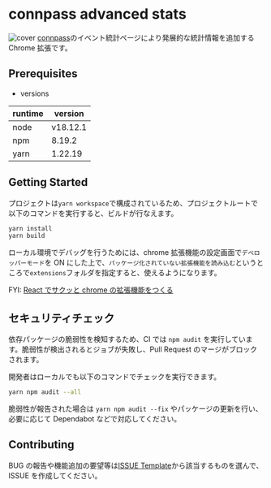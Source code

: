 # connpass advanced stats

![cover](assets/connpass_stats_cover.png)
[connpass](https://connpass.com/)のイベント統計ページにより発展的な統計情報を追加する Chrome 拡張です。

## Prerequisites

- versions

| runtime | version  |
| ------- | -------- |
| node    | v18.12.1 |
| npm     | 8.19.2   |
| yarn    | 1.22.19  |

## Getting Started

プロジェクトは`yarn workspace`で構成されているため、プロジェクトルートで以下のコマンドを実行すると、ビルドが行なえます。

```bash
yarn install
yarn build
```

ローカル環境でデバッグを行うためには、chrome 拡張機能の設定画面で`デベロッパーモード`を ON にした上で、`パッケージ化されていない拡張機能を読み込む`というところで`extensions`フォルダを指定すると、使えるようになります。

FYI: [React でサクッと chrome の拡張機能をつくる](<https://zenn.dev/tokku5552/articles/how-to-make-chrome-extension#%E4%BD%BF%E3%81%84%E6%96%B9(%E3%83%AD%E3%83%BC%E3%82%AB%E3%83%AB%E3%83%93%E3%83%AB%E3%83%89)>)

## セキュリティチェック

依存パッケージの脆弱性を検知するため、CI では `npm audit` を実行しています。脆弱性が検出されるとジョブが失敗し、Pull Request のマージがブロックされます。

開発者はローカルでも以下のコマンドでチェックを実行できます。

```bash
yarn npm audit --all
```

脆弱性が報告された場合は `yarn npm audit --fix` やパッケージの更新を行い、必要に応じて Dependabot などで対応してください。

## Contributing

BUG の報告や機能追加の要望等は[ISSUE Template](https://github.com/tokku5552/connpass-advanced-stats/issues/new/choose)から該当するものを選んで、ISSUE を作成してください。
